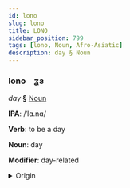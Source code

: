 ```yaml
---
id: lono
slug: lono
title: LONO
sidebar_position: 799
tags: [lono, Noun, Afro-Asiatic]
description: day § Noun
---
```


### lono&emsp;<span kind="abugida">ʓƨ</span>

*day* **§** [Noun](../../tags/Noun)

**IPA**: /ˈlɑ.nɑ/

**Verb**: to be a day

**Noun**: day

**Modifier**: day-related

<details>
    <summary>Origin</summary>
    Hausa rānā /ɽáː.náː/<br/>
    <em>Afro-Asiatic Language Family</em>
</details>